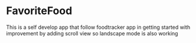 # FavoriteFood
This is a self develop app that follow foodtracker app in getting started with improvement by adding scroll view so landscape mode is also working
